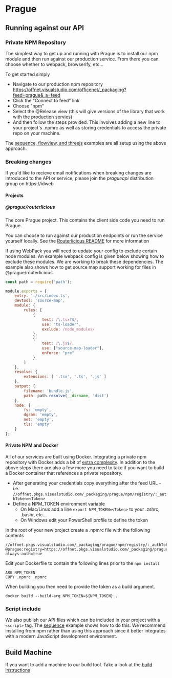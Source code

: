 # Prague

## Running against our API

### Private NPM Repository

The simplest way to get up and running with Prague is to install our npm module and then run against our production service. From there you can choose whether to webpack, browserify, etc...

To get started simply
* Navigate to our production npm repository https://offnet.visualstudio.com/officenet/_packaging?feed=prague&_a=feed
* Click the "Connect to feed" link
* Choose "npm"
* Select the @Release view (this will give versions of the library that work with the production servies)
* And then follow the steps provided. This involves adding a new line to your project's .npmrc as well as storing credentials to access the private repo on your machine.

The [sequence, flowview, and threejs](./api/examples) examples are all setup using the above approach.

### Breaking changes

If you'd like to recieve email notifications when breaking changes are introduced to the API or service, please join the *pragueapi* distribution group on https://idweb

#### Projects

##### @prague/routerlicious
The core Prague project. This contains the client side code you need to run Prague.

You can choose to run against our production endpoints or run the service yourself locally. See the [Routerlicious README](../routerlicious) for more information

If using WebPack you will need to update your config to exclude certain node modules. An example webpack config is given
below showing how to exclude these modules. We are working to break these dependencies. The example also shows how
to get source map support working for files in @prague/routerlicious.

```javascript
const path = require('path');

module.exports = {
    entry: './src/index.ts',
    devtool: 'source-map',
    module: {
        rules: [
            {
                test: /\.tsx?$/,
                use: 'ts-loader',
                exclude: /node_modules/
            },
            {
                test: /\.js$/,
                use: ["source-map-loader"],
                enforce: "pre"
            }
        ]
    },
    resolve: {
        extensions: [ '.tsx', '.ts', '.js' ]
    },
    output: {
        filename: 'bundle.js',
        path: path.resolve(__dirname, 'dist')
    },
    node: {
        fs: 'empty',
        dgram: 'empty',
        net: 'empty',
        tls: 'empty'
    }
};
```

#### Private NPM and Docker

All of our services are built using Docker. Integrating a private npm repository with Docker adds a bit of [extra complexity](https://docs.npmjs.com/private-modules/docker-and-private-modules). In addition to the above steps there are also a few more you need to take if you want to build a Docker container that references a private repository.

* After generating your credentials copy everything after the feed URL - i.e. `//offnet.pkgs.visualstudio.com/_packaging/prague/npm/registry/:_authToken=<Token>`
* Define a NPM_TOKEN environment variable
    * On Mac/Linux add a line `export NPM_TOKEN=<Token>` to your .zshrc, .bashr, etc...
    * On Windows edit your PowerShell profile to define the token

In the root of your new project create a .npmrc file with the following contents

```
//offnet.pkgs.visualstudio.com/_packaging/prague/npm/registry/:_authToken=${NPM_TOKEN}
@prague:registry=https://offnet.pkgs.visualstudio.com/_packaging/prague/npm/registry/
always-auth=true
```

Edit your Dockerfile to contain the following lines prior to the `npm install`

```
ARG NPM_TOKEN  
COPY .npmrc .npmrc  
```

When building you then need to provide the token as a build argument.

```
docker build --build-arg NPM_TOKEN=${NPM_TOKEN} .
```

### Script include

We also publish our API files which can be included in your project with a `<script>` tag. The [sequence](./api/examples/sequence) example shows how to do this. We recommend installing from npm rather than using this approach since it better integrates with a modern JavaScript development environment.

## Build Machine

If you want to add a machine to our build tool. Take a look at the [build instructions](./build-machine.md)
